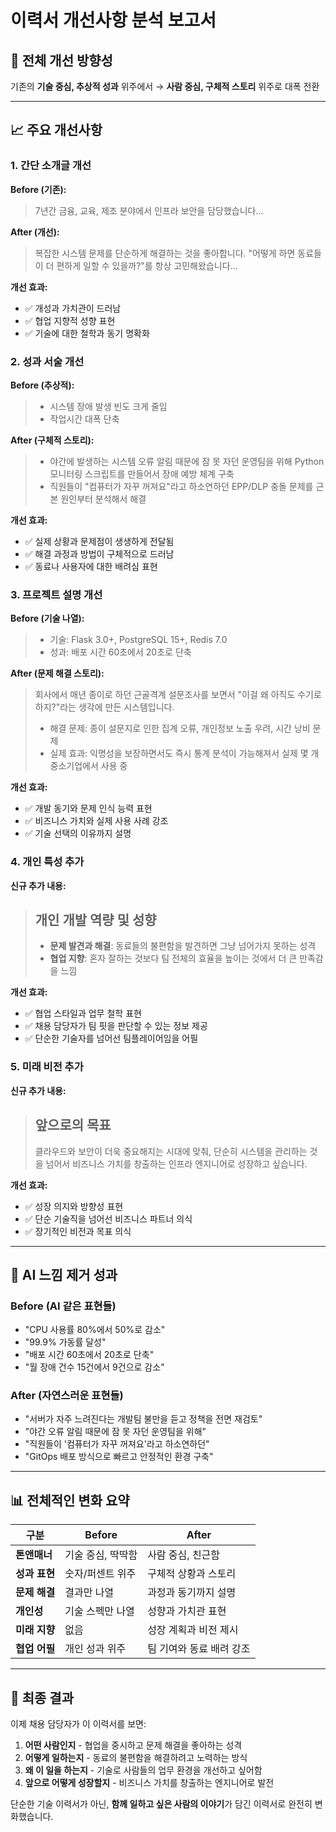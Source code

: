 # 이력서 개선사항 분석 보고서

## 🎯 전체 개선 방향성

기존의 **기술 중심, 추상적 성과** 위주에서 → **사람 중심, 구체적 스토리** 위주로 대폭 전환

---

## 📈 주요 개선사항

### 1. 간단 소개글 개선
**Before (기존):**
> 7년간 금융, 교육, 제조 분야에서 인프라 보안을 담당했습니다...

**After (개선):**
> 복잡한 시스템 문제를 단순하게 해결하는 것을 좋아합니다. "어떻게 하면 동료들이 더 편하게 일할 수 있을까?"를 항상 고민해왔습니다...

**개선 효과:**
- ✅ 개성과 가치관이 드러남
- ✅ 협업 지향적 성향 표현
- ✅ 기술에 대한 철학과 동기 명확화

### 2. 성과 서술 개선
**Before (추상적):**
> - 시스템 장애 발생 빈도 크게 줄임
> - 작업시간 대폭 단축

**After (구체적 스토리):**
> - 야간에 발생하는 시스템 오류 알림 때문에 잠 못 자던 운영팀을 위해 Python 모니터링 스크립트를 만들어서 장애 예방 체계 구축
> - 직원들이 "컴퓨터가 자꾸 꺼져요"라고 하소연하던 EPP/DLP 충돌 문제를 근본 원인부터 분석해서 해결

**개선 효과:**
- ✅ 실제 상황과 문제점이 생생하게 전달됨
- ✅ 해결 과정과 방법이 구체적으로 드러남
- ✅ 동료나 사용자에 대한 배려심 표현

### 3. 프로젝트 설명 개선
**Before (기술 나열):**
> - 기술: Flask 3.0+, PostgreSQL 15+, Redis 7.0
> - 성과: 배포 시간 60초에서 20초로 단축

**After (문제 해결 스토리):**
> 회사에서 매년 종이로 하던 근골격계 설문조사를 보면서 "이걸 왜 아직도 수기로 하지?"라는 생각에 만든 시스템입니다.
> - 해결 문제: 종이 설문지로 인한 집계 오류, 개인정보 노출 우려, 시간 낭비 문제
> - 실제 효과: 익명성을 보장하면서도 즉시 통계 분석이 가능해져서 실제 몇 개 중소기업에서 사용 중

**개선 효과:**
- ✅ 개발 동기와 문제 인식 능력 표현
- ✅ 비즈니스 가치와 실제 사용 사례 강조
- ✅ 기술 선택의 이유까지 설명

### 4. 개인 특성 추가
**신규 추가 내용:**
> ## 개인 개발 역량 및 성향
> - **문제 발견과 해결**: 동료들의 불편함을 발견하면 그냥 넘어가지 못하는 성격
> - **협업 지향**: 혼자 잘하는 것보다 팀 전체의 효율을 높이는 것에서 더 큰 만족감을 느낌

**개선 효과:**
- ✅ 협업 스타일과 업무 철학 표현
- ✅ 채용 담당자가 팀 핏을 판단할 수 있는 정보 제공
- ✅ 단순한 기술자를 넘어선 팀플레이어임을 어필

### 5. 미래 비전 추가
**신규 추가 내용:**
> ## 앞으로의 목표
> 클라우드와 보안이 더욱 중요해지는 시대에 맞춰, 단순히 시스템을 관리하는 것을 넘어서 비즈니스 가치를 창출하는 인프라 엔지니어로 성장하고 싶습니다.

**개선 효과:**
- ✅ 성장 의지와 방향성 표현
- ✅ 단순 기술직을 넘어선 비즈니스 파트너 의식
- ✅ 장기적인 비전과 목표 의식

---

## 🎪 AI 느낌 제거 성과

### Before (AI 같은 표현들)
- "CPU 사용률 80%에서 50%로 감소"
- "99.9% 가동률 달성"
- "배포 시간 60초에서 20초로 단축"
- "월 장애 건수 15건에서 9건으로 감소"

### After (자연스러운 표현들)
- "서버가 자주 느려진다는 개발팀 불만을 듣고 정책을 전면 재검토"
- "야간 오류 알림 때문에 잠 못 자던 운영팀을 위해"
- "직원들이 '컴퓨터가 자꾸 꺼져요'라고 하소연하던"
- "GitOps 배포 방식으로 빠르고 안정적인 환경 구축"

---

## 📊 전체적인 변화 요약

| 구분 | Before | After |
|------|--------|-------|
| **톤앤매너** | 기술 중심, 딱딱함 | 사람 중심, 친근함 |
| **성과 표현** | 숫자/퍼센트 위주 | 구체적 상황과 스토리 |
| **문제 해결** | 결과만 나열 | 과정과 동기까지 설명 |
| **개인성** | 기술 스펙만 나열 | 성향과 가치관 표현 |
| **미래 지향** | 없음 | 성장 계획과 비전 제시 |
| **협업 어필** | 개인 성과 위주 | 팀 기여와 동료 배려 강조 |

---

## 🎯 최종 결과

이제 채용 담당자가 이 이력서를 보면:
1. **어떤 사람인지** - 협업을 중시하고 문제 해결을 좋아하는 성격
2. **어떻게 일하는지** - 동료의 불편함을 해결하려고 노력하는 방식
3. **왜 이 일을 하는지** - 기술로 사람들의 업무 환경을 개선하고 싶어함
4. **앞으로 어떻게 성장할지** - 비즈니스 가치를 창출하는 엔지니어로 발전

단순한 기술 이력서가 아닌, **함께 일하고 싶은 사람의 이야기**가 담긴 이력서로 완전히 변화했습니다.